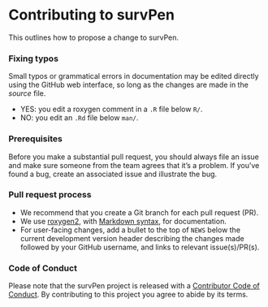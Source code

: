 # Contributing to survPen

This outlines how to propose a change to survPen.

### Fixing typos

Small typos or grammatical errors in documentation may be edited directly using
the GitHub web interface, so long as the changes are made in the _source_ file.

*  YES: you edit a roxygen comment in a `.R` file below `R/`.
*  NO: you edit an `.Rd` file below `man/`.

### Prerequisites

Before you make a substantial pull request, you should always file an issue and
make sure someone from the team agrees that it’s a problem. If you’ve found a
bug, create an associated issue and illustrate the bug.

### Pull request process

*  We recommend that you create a Git branch for each pull request (PR).  
*  We use [roxygen2](https://cran.r-project.org/package=roxygen2), with
[Markdown syntax](https://cran.r-project.org/web/packages/roxygen2/vignettes/markdown.html), 
for documentation.  
*  For user-facing changes, add a bullet to the top of `NEWS` below the
current development version header describing the changes made followed by your
GitHub username, and links to relevant issue(s)/PR(s).

### Code of Conduct

Please note that the survPen project is released with a
[Contributor Code of Conduct](https://github.com/fauvernierma/survPen/blob/master/.github/CODE_OF_CONDUCT.md). By contributing to this
project you agree to abide by its terms.

